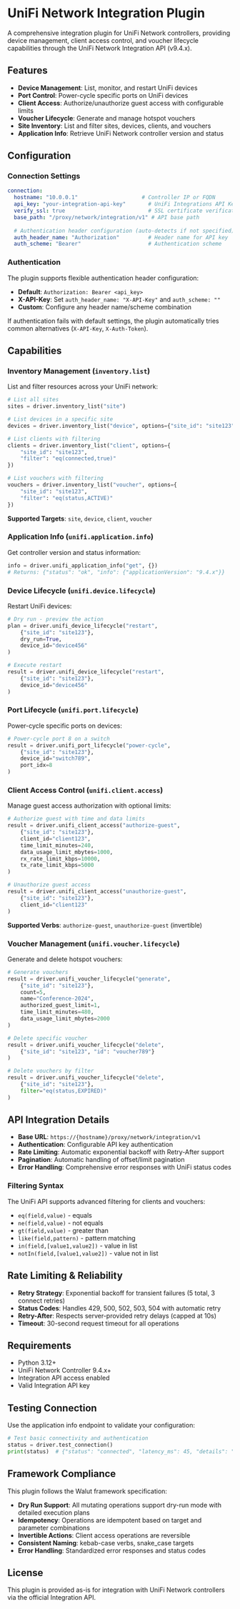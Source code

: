 # UniFi Network Integration Plugin

A comprehensive integration plugin for UniFi Network controllers, providing device management, client access control, and voucher lifecycle capabilities through the UniFi Network Integration API (v9.4.x).

## Features

- **Device Management**: List, monitor, and restart UniFi devices
- **Port Control**: Power-cycle specific ports on UniFi devices  
- **Client Access**: Authorize/unauthorize guest access with configurable limits
- **Voucher Lifecycle**: Generate and manage hotspot vouchers
- **Site Inventory**: List and filter sites, devices, clients, and vouchers
- **Application Info**: Retrieve UniFi Network controller version and status

## Configuration

### Connection Settings

```yaml
connection:
  hostname: "10.0.0.1"                    # Controller IP or FQDN
  api_key: "your-integration-api-key"       # UniFi Integrations API Key
  verify_ssl: true                          # SSL certificate verification
  base_path: "/proxy/network/integration/v1" # API base path
  
  # Authentication header configuration (auto-detects if not specified)
  auth_header_name: "Authorization"         # Header name for API key
  auth_scheme: "Bearer"                     # Authentication scheme
```

### Authentication

The plugin supports flexible authentication header configuration:

- **Default**: `Authorization: Bearer <api_key>` 
- **X-API-Key**: Set `auth_header_name: "X-API-Key"` and `auth_scheme: ""`
- **Custom**: Configure any header name/scheme combination

If authentication fails with default settings, the plugin automatically tries common alternatives (`X-API-Key`, `X-Auth-Token`).

## Capabilities

### Inventory Management (`inventory.list`)

List and filter resources across your UniFi network:

```python
# List all sites
sites = driver.inventory_list("site")

# List devices in a specific site
devices = driver.inventory_list("device", options={"site_id": "site123"})

# List clients with filtering
clients = driver.inventory_list("client", options={
    "site_id": "site123",
    "filter": "eq(connected,true)"
})

# List vouchers with filtering
vouchers = driver.inventory_list("voucher", options={
    "site_id": "site123", 
    "filter": "eq(status,ACTIVE)"
})
```

**Supported Targets**: `site`, `device`, `client`, `voucher`

### Application Info (`unifi.application.info`)

Get controller version and status information:

```python
info = driver.unifi_application_info("get", {})
# Returns: {"status": "ok", "info": {"applicationVersion": "9.4.x"}}
```

### Device Lifecycle (`unifi.device.lifecycle`)

Restart UniFi devices:

```python
# Dry run - preview the action
plan = driver.unifi_device_lifecycle("restart", 
    {"site_id": "site123"}, 
    dry_run=True, 
    device_id="device456"
)

# Execute restart
result = driver.unifi_device_lifecycle("restart", 
    {"site_id": "site123"}, 
    device_id="device456"
)
```

### Port Lifecycle (`unifi.port.lifecycle`) 

Power-cycle specific ports on devices:

```python
# Power-cycle port 8 on a switch
result = driver.unifi_port_lifecycle("power-cycle", 
    {"site_id": "site123"}, 
    device_id="switch789", 
    port_idx=8
)
```

### Client Access Control (`unifi.client.access`)

Manage guest access authorization with optional limits:

```python
# Authorize guest with time and data limits
result = driver.unifi_client_access("authorize-guest", 
    {"site_id": "site123"}, 
    client_id="client123",
    time_limit_minutes=240,
    data_usage_limit_mbytes=1000,
    rx_rate_limit_kbps=10000,
    tx_rate_limit_kbps=5000
)

# Unauthorize guest access  
result = driver.unifi_client_access("unauthorize-guest",
    {"site_id": "site123"},
    client_id="client123"
)
```

**Supported Verbs**: `authorize-guest`, `unauthorize-guest` (invertible)

### Voucher Management (`unifi.voucher.lifecycle`)

Generate and delete hotspot vouchers:

```python
# Generate vouchers
result = driver.unifi_voucher_lifecycle("generate",
    {"site_id": "site123"},
    count=5,
    name="Conference-2024",
    authorized_guest_limit=1,
    time_limit_minutes=480,
    data_usage_limit_mbytes=2000
)

# Delete specific voucher
result = driver.unifi_voucher_lifecycle("delete",
    {"site_id": "site123", "id": "voucher789"}
)

# Delete vouchers by filter
result = driver.unifi_voucher_lifecycle("delete",
    {"site_id": "site123"},
    filter="eq(status,EXPIRED)"
)
```

## API Integration Details

- **Base URL**: `https://{hostname}/proxy/network/integration/v1`
- **Authentication**: Configurable API key authentication
- **Rate Limiting**: Automatic exponential backoff with Retry-After support
- **Pagination**: Automatic handling of offset/limit pagination
- **Error Handling**: Comprehensive error responses with UniFi status codes

### Filtering Syntax

The UniFi API supports advanced filtering for clients and vouchers:

- `eq(field,value)` - equals
- `ne(field,value)` - not equals  
- `gt(field,value)` - greater than
- `like(field,pattern)` - pattern matching
- `in(field,[value1,value2])` - value in list
- `notIn(field,[value1,value2])` - value not in list

## Rate Limiting & Reliability

- **Retry Strategy**: Exponential backoff for transient failures (5 total, 3 connect retries)
- **Status Codes**: Handles 429, 500, 502, 503, 504 with automatic retry
- **Retry-After**: Respects server-provided retry delays (capped at 10s)
- **Timeout**: 30-second request timeout for all operations

## Requirements

- Python 3.12+
- UniFi Network Controller 9.4.x+
- Integration API access enabled
- Valid Integration API key

## Testing Connection

Use the application info endpoint to validate your configuration:

```python
# Test basic connectivity and authentication
status = driver.test_connection()
print(status)  # {"status": "connected", "latency_ms": 45, "details": "UniFi Network 9.4.56"}
```

## Framework Compliance

This plugin follows the Walut framework specification:

- **Dry Run Support**: All mutating operations support dry-run mode with detailed execution plans
- **Idempotency**: Operations are idempotent based on target and parameter combinations
- **Invertible Actions**: Client access operations are reversible
- **Consistent Naming**: kebab-case verbs, snake_case targets
- **Error Handling**: Standardized error responses and status codes

## License

This plugin is provided as-is for integration with UniFi Network controllers via the official Integration API.